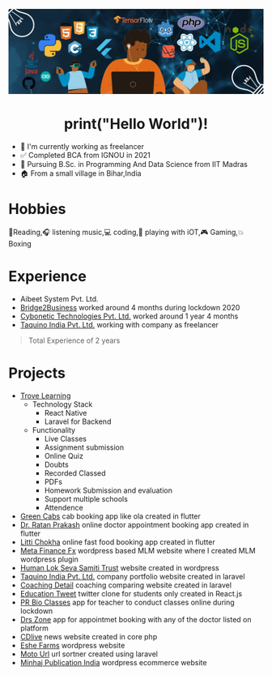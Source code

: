 
![Aditya Suraj](/assets/canva_1.gif)
<h1 align="center">
print("Hello World")!
</h1>

- :briefcase: I'm currently working as freelancer
- :white_check_mark: Completed BCA from IGNOU in 2021
- :book: Pursuing B.Sc. in Programming And Data Science from IIT Madras
- :house: From a small village in Bihar,India

<h1>
  Hobbies
</h2>
  
:book:Reading,:headphones: listening music,:computer: coding,:electric_plug: playing with iOT,:video_game: Gaming,:collision: Boxing  


<h1>
  Experience
</h1>

- Aibeet System Pvt. Ltd.
- [Bridge2Business](https://bridge2business.in/) worked around 4 months during lockdown 2020
- [Cybonetic Technologies Pvt. Ltd.](https://cybonetic.com) worked around 1 year 4 months
- [Taquino India Pvt. Ltd.](https://taquino.in) working with company as freelancer
>Total Experience of 2 years


<h1>
  Projects
</h1>

- [Trove Learning](https://play.google.com/store/apps/details?id=com.trove.app)
  - Technology Stack
    - React Native 
    - Laravel for Backend
  - Functionality
     - Live Classes
     - Assignment submission 
     - Online Quiz
     - Doubts
     - Recorded Classed
     - PDFs
     - Homework Submission and evaluation
     - Support multiple schools
     - Attendence
- [Green Cabs](https://play.google.com/store/apps/details?id=com.cybonetic.greencabs&hl=en_IN&gl=US) cab booking app like ola created in flutter
- [Dr. Ratan Prakash](https://play.google.com/store/apps/details?id=com.cybonetic.cdrp&hl=en_IN&gl=US) online doctor appointment booking app created in flutter
- [Litti Chokha](https://play.google.com/store/apps/details?id=com.cybonetic.littichokha&hl=en_IN&gl=US) online fast food booking app created in flutter
- [Meta Finance Fx](http://metafinancefx.in/) wordpress based MLM website where I created MLM wordpress plugin
- [Human Lok Seva Samiti Trust](humanloksevasamiti.org/) website created in wordpress
- [Taquino India Pvt. Ltd.](https://taquino.in/) company portfolio website created in laravel
- [Coaching Detail](https://coachingdetail.com/) coaching comparing website created in laravel
- [Education Tweet](https://etweet.coachingdetail.com/) twitter clone for students only created in React.js
- [PR Bio Classes](https://play.google.com/store/apps/details?id=com.prbiology.app&hl=en_IN&gl=US) app for teacher to conduct classes online during lockdown
- [Drs Zone](https://play.google.com/store/apps/details?id=com.cybonetic.drappointment&hl=en_IN&gl=US) app for appointmet booking with any of the doctor listed on platform
- [CDlive](http://cdlive.in) news website created in core php
- [Eshe Farms](https://eshefarms.com/) wordpress website
- [Moto Url](http://motourl.com/) url sortner created using laravel
- [Minhaj Publication India](minhajpublicationsindia.com) wordpress ecommerce website

